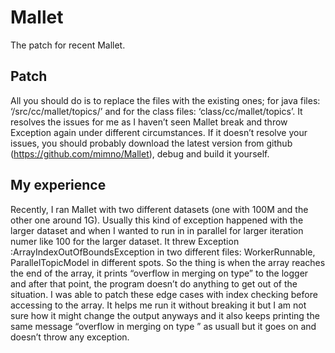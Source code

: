 # Mallet
The patch for recent Mallet.

## Patch

All you should do is to replace the files with the existing ones; for java files: ‘/src/cc/mallet/topics/’ and for the class files: ‘class/cc/mallet/topics’. It resolves the issues for me as I haven’t seen Mallet break and throw Exception again under different circumstances. If it doesn’t resolve your issues, you should probably download the latest version from github (https://github.com/mimno/Mallet), debug and build it yourself.

## My experience

Recently, I ran Mallet with two different datasets (one with 100M and the other one around 1G). Usually this kind of exception happened with the larger dataset and when I wanted to run in in parallel for larger iteration numer like 100 for the larger dataset. It threw Exception :ArrayIndexOutOfBoundsException in two different files:  WorkerRunnable, ParallelTopicModel in different spots. So the thing is when the array reaches the end of the array, it prints “overflow in merging on type” to the logger and after that point, the program doesn’t do anything to get out of the situation. I was able to patch these edge cases with index checking before accessing to the array. It helps me run it without breaking it but I am not sure how it might change the output anyways and it also keeps printing the same message “overflow in merging on type ” as usuall but it goes on and doesn’t throw any exception.
